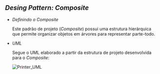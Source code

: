 ## _Desing Pattern: Composite_

* _Definindo o Composite_

    Este padrão de projeto (_Composite_) possui uma estrutura hierárquica que permite organizar objetos em árvores para representar parte-todo.


* _UML_

    Segue o UML elaborado a partir da estrutura de projeto desenvolvida para o _Composite_:
  
    ![Printer_UML](https://github.com/user-attachments/assets/c5481426-71ca-4b20-b52e-0e2f78a43ffd)
